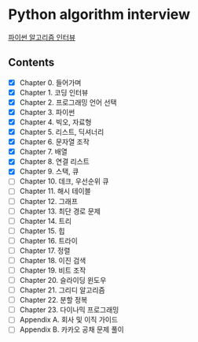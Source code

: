 # Python algorithm interview
[파이썬 알고리즘 인터뷰](http://www.kyobobook.co.kr/product/detailViewKor.laf?ejkGb=KOR&mallGb=KOR&barcode=9791189909178&orderClick=LEa&Kc=)

## Contents
- [x] Chapter 0. 들어가며
- [x] Chapter 1. 코딩 인터뷰
- [x] Chapter 2. 프로그래밍 언어 선택
- [x] Chapter 3. 파이썬
- [x] Chapter 4. 빅오, 자료형
- [x] Chapter 5. 리스트, 딕셔너리
- [x] Chapter 6. 문자열 조작
- [x] Chapter 7. 배열
- [x] Chapter 8. 연결 리스트
- [x] Chapter 9. 스택, 큐 
- [ ] Chapter 10. 데크, 우선순위 큐
- [ ] Chapter 11. 해시 테이블
- [ ] Chapter 12. 그래프
- [ ] Chapter 13. 최단 경로 문제
- [ ] Chapter 14. 트리
- [ ] Chapter 15. 힙
- [ ] Chapter 16. 트라이
- [ ] Chapter 17. 정렬
- [ ] Chapter 18. 이진 검색
- [ ] Chapter 19. 비트 조작
- [ ] Chapter 20. 슬라이딩 윈도우
- [ ] Chapter 21. 그리디 알고리즘
- [ ] Chapter 22. 분할 정복
- [ ] Chapter 23. 다이나믹 프로그래밍
- [ ] Appendix A. 회사 및 이직 가이드
- [ ] Appendix B. 카카오 공채 문제 풀이